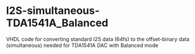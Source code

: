 # I2S-simultaneous-TDA1541A_Balanced
VHDL code for converting standard I2S data (64fs) to the offset-binary data (simultaneous) needed for TDA1541A DAC with Balanced mode
